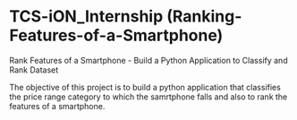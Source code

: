 # TCS-iON_Internship (Ranking-Features-of-a-Smartphone)
Rank Features of a Smartphone - Build a Python Application to Classify and Rank Dataset 


The objective of this project is to build a python application that classifies the price range category to which the samrtphone falls and also to rank the features of a smartphone.

